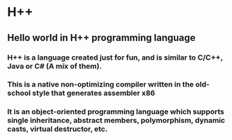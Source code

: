# H++
## Hello world in H++ programming language

### H++ is a language created just for fun, and is similar to C/C++, Java or C# (A mix of them).
### This is a native non-optimizing compiler written in the old-school style that generates assembler x86
### It is an object-oriented programming language which supports single inheritance, abstract members, polymorphism, dynamic casts, virtual destructor, etc.